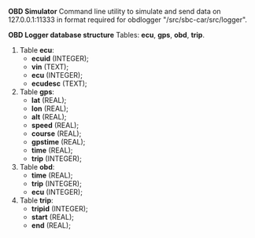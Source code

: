 **OBD Simulator**
Command line utility to simulate and send data on 127.0.0.1:11333 in format required for obdlogger "/src/sbc-car/src/logger".

**OBD Logger database structure**
Tables: **ecu**, **gps**, **obd**, **trip**.

1. Table **ecu**:
	* **ecuid** (INTEGER);
	* **vin** (TEXT);
	* **ecu** (INTEGER);
	* **ecudesc** (TEXT);
2. Table **gps**:
	* **lat** (REAL);
	* **lon** (REAL);
	* **alt** (REAL);
	* **speed** (REAL);
	* **course** (REAL);
	* **gpstime** (REAL);
	* **time** (REAL);
	* **trip** (INTEGER);
3. Table **obd**:
	* **time** (REAL);
	* **trip** (INTEGER);
	* **ecu** (INTEGER);
4. Table **trip**:
	* **tripid** (INTEGER);
	* **start** (REAL);
	* **end** (REAL);
